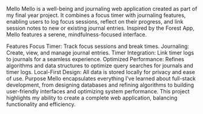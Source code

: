 Mello
Mello is a well-being and journaling web application created as part of my final year project. It combines a focus timer with journaling features, enabling users to log focus sessions, reflect on their progress, and link session notes to new or existing journal entries. Inspired by the Forest App, Mello features a serene, mindfulness-focused interface.

Features
Focus Timer: Track focus sessions and break times.
Journaling: Create, view, and manage journal entries.
Timer Integration: Link timer logs to journals for a seamless experience.
Optimized Performance: Refines algorithms and data structures to optimize query searches for journals and timer logs.
Local-First Design: All data is stored locally for privacy and ease of use.
Purpose
Mello encapsulates everything I’ve learned about full-stack development, from designing databases and refining algorithms to building user-friendly interfaces and optimizing system performance. This project highlights my ability to create a complete web application, balancing functionality and efficiency.
